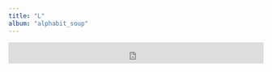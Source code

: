 ```yaml
---
title: "L"
album: "alphabit_soup"
---
```

<iframe style="border: 0; width: 100%; height: 42px;" src="https://bandcamp.com/EmbeddedPlayer/album=2025217558/size=small/bgcol=ffffff/linkcol=0687f5/track=2787273992/transparent=true/" seamless><a href="https://mistermjir.bandcamp.com/album/alphabit-soup">alphabit_soup by Mister Mjir</a></iframe>
